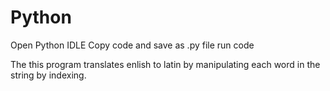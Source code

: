 # Python

Open Python IDLE
Copy code and save as .py file
run code

The this program translates enlish to latin by manipulating each word in the string by indexing. 
